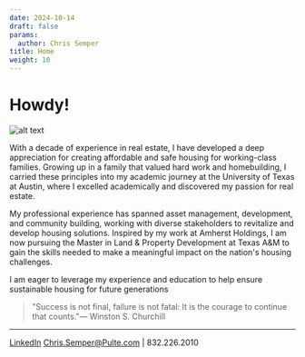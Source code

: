 ```yaml
---
date: 2024-10-14
draft: false
params:
  author: Chris Semper 
title: Home 
weight: 10
---
```




# Howdy!

![alt text](https://killakam3084.github.io/semper/assets/1-home-landing-page/img_6004_53673977063_o.jpg)


With a decade of experience in real estate, I have developed a deep appreciation for creating affordable and safe housing for working-class families. Growing up in a family that valued hard work and homebuilding, I carried these principles into my academic journey at the University of Texas at Austin, where I excelled academically and discovered my passion for real estate.

My professional experience has spanned asset management, development, and community building, working with diverse stakeholders to revitalize and develop housing solutions. Inspired by my work at Amherst Holdings, I am now pursuing the Master in Land & Property Development at Texas A&M to gain the skills needed to make a meaningful impact on the nation's housing challenges.

I am eager to leverage my experience and education to help ensure sustainable housing for future generations

> "Success is not final, failure is not fatal: It is the courage to continue that counts."— Winston S. Churchill

---

[LinkedIn](https://linkedin.com/in/christopher-semper-b5270451)
Chris.Semper@Pulte.com | 832.226.2010